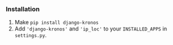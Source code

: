 ### Installation

1. Make `pip install django-kronos`
2. Add `'django-kronos'` and `'ip_loc'` to your `INSTALLED_APPS` in `settings.py`.

